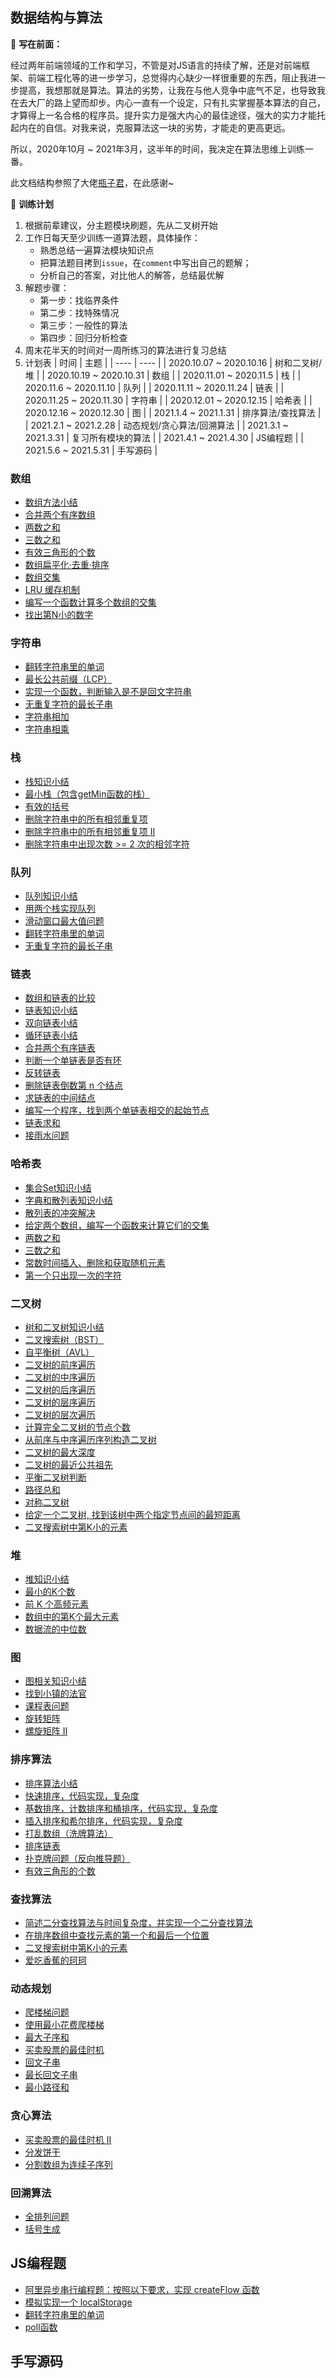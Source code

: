 ## 数据结构与算法

:rainbow: **写在前面：**

经过两年前端领域的工作和学习，不管是对JS语言的持续了解，还是对前端框架、前端工程化等的进一步学习，总觉得内心缺少一样很重要的东西，阻止我进一步提高，我想那就是算法。算法的劣势，让我在与他人竞争中底气不足，也导致我在去大厂的路上望而却步。内心一直有一个设定，只有扎实掌握基本算法的自己，才算得上一名合格的程序员。提升实力是强大内心的最佳途径，强大的实力才能托起内在的自信。对我来说，克服算法这一块的劣势，才能走的更高更远。

所以，2020年10月 ~ 2021年3月，这半年的时间，我决定在算法思维上训练一番。

此文档结构参照了大佬[瓶子君](https://github.com/sisterAn/JavaScript-Algorithms)，在此感谢~

:rainbow: **训练计划**

1. 根据前辈建议，分主题模块刷题，先从二叉树开始
2. 工作日每天至少训练一道算法题，具体操作：
    - 熟悉总结一遍算法模块知识点
    - 把算法题目拷到`issue`，在`comment`中写出自己的题解；
    - 分析自己的答案，对比他人的解答，总结最优解
3. 解题步骤：
    * 第一步：找临界条件
    * 第二步：找特殊情况
    * 第三步：一般性的算法
    * 第四步：回归分析检查
4. 周末花半天的时间对一周所练习的算法进行复习总结
5. 计划表
    |  时间   | 主题  |
    |  ----  | ----  |
    | 2020.10.07 ~ 2020.10.16  | 树和二叉树/堆 |
    | 2020.10.19 ~ 2020.10.31 | 数组 |
    | 2020.11.01 ~ 2020.11.5 | 栈 |
    | 2020.11.6 ~ 2020.11.10 | 队列 |
    | 2020.11.11 ~ 2020.11.24 | 链表 |
    | 2020.11.25 ~ 2020.11.30 | 字符串 | 
    | 2020.12.01 ~ 2020.12.15 | 哈希表 |
    | 2020.12.16 ~ 2020.12.30 | 图 |
    | 2021.1.4 ~ 2021.1.31 | 排序算法/查找算法 |
    | 2021.2.1 ~ 2021.2.28 | 动态规划/贪心算法/回溯算法 |
    | 2021.3.1 ~ 2021.3.31 | 复习所有模块的算法 |
    | 2021.4.1 ~ 2021.4.30 | JS编程题 |
    | 2021.5.6 ~ 2021.5.31 | 手写源码 |

### 数组

- [数组方法小结](https://github.com/xszi/fe-interview/issues/21)
- [合并两个有序数组](https://github.com/xszi/fe-interview/issues/22)
- [两数之和](https://github.com/xszi/fe-interview/issues/23)
- [三数之和](https://github.com/xszi/fe-interview/issues/24)
- [有效三角形的个数](https://github.com/xszi/fe-interview/issues/53)
- [数组扁平化·去重·排序](https://github.com/xszi/fe-interview/issues/25)
- [数组交集](https://github.com/xszi/fe-interview/issues/26)
- [LRU 缓存机制](https://github.com/xszi/fe-interview/issues/27)
- [编写一个函数计算多个数组的交集](https://github.com/xszi/fe-interview/issues/28)
- [找出第N小的数字](https://github.com/xszi/fe-interview/issues/34)

### 字符串

- [翻转字符串里的单词](https://github.com/xszi/fe-interview/issues/56)
- [最长公共前缀（LCP）](https://github.com/xszi/fe-interview/issues/57)
- [实现一个函数，判断输入是不是回文字符串](https://github.com/xszi/fe-interview/issues/59)
- [无重复字符的最长子串](https://github.com/xszi/fe-interview/issues/60)
- [字符串相加](https://github.com/xszi/fe-interview/issues/61)
- [字符串相乘](https://github.com/xszi/fe-interview/issues/62)

### 栈

- [栈知识小结](https://github.com/xszi/fe-interview/issues/29)
- [最小栈（包含getMin函数的栈）](https://github.com/xszi/fe-interview/issues/30)
- [有效的括号](https://github.com/xszi/fe-interview/issues/32)
- [删除字符串中的所有相邻重复项](https://github.com/xszi/fe-interview/issues/36)
- [删除字符串中的所有相邻重复项 II](https://github.com/xszi/fe-interview/issues/37)
- [删除字符串中出现次数 >= 2 次的相邻字符](https://github.com/xszi/fe-interview/issues/38)

### 队列

- [队列知识小结](https://github.com/xszi/fe-interview/issues/31)
- [用两个栈实现队列](https://github.com/xszi/fe-interview/issues/39)
- [滑动窗口最大值问题](https://github.com/xszi/fe-interview/issues/40)
- [翻转字符串里的单词](https://github.com/xszi/fe-interview/issues/41)
- [无重复字符的最长子串](https://github.com/xszi/fe-interview/issues/42)

### 链表

- [数组和链表的比较](https://github.com/xszi/fe-interview/issues/43)
- [链表知识小结](https://github.com/xszi/fe-interview/issues/44)
- [双向链表小结](https://github.com/xszi/fe-interview/issues/46)
- [循环链表小结](https://github.com/xszi/fe-interview/issues/47)
- [合并两个有序链表](https://github.com/xszi/fe-interview/issues/45)
- [判断一个单链表是否有环](https://github.com/xszi/fe-interview/issues/48)
- [反转链表](https://github.com/xszi/fe-interview/issues/49)
- [删除链表倒数第 n 个结点](https://github.com/xszi/fe-interview/issues/50)
- [求链表的中间结点](https://github.com/xszi/fe-interview/issues/51)
- [编写一个程序，找到两个单链表相交的起始节点](https://github.com/xszi/fe-interview/issues/52)
- [链表求和](https://github.com/xszi/fe-interview/issues/54)
- [接雨水问题](https://github.com/xszi/fe-interview/issues/55)

### 哈希表

- [集合Set知识小结](https://github.com/xszi/fe-interview/issues/58)
- [字典和散列表知识小结](https://github.com/xszi/javascript-algorithms/issues/63)
- [散列表的冲突解决](https://github.com/xszi/fe-interview/issues/64)
- [给定两个数组，编写一个函数来计算它们的交集](https://github.com/xszi/fe-interview/issues/65)
- [两数之和](https://github.com/xszi/fe-interview/issues/66)
- [三数之和](https://github.com/xszi/fe-interview/issues/67)
- [常数时间插入、删除和获取随机元素](https://github.com/xszi/fe-interview/issues/68)
- [第一个只出现一次的字符](https://github.com/xszi/fe-interview/issues/69)

### 二叉树

- [树和二叉树知识小结](https://github.com/xszi/fe-interview/issues/7)
- [二叉搜索树（BST）](https://github.com/xszi/fe-interview/issues/9)
- [自平衡树（AVL）](https://github.com/xszi/fe-interview/issues/10)
- [二叉树的前序遍历](https://github.com/xszi/fe-interview/issues/4)
- [二叉树的中序遍历](https://github.com/xszi/fe-interview/issues/5)
- [二叉树的后序遍历](https://github.com/xszi/fe-interview/issues/6)
- [二叉树的层序遍历](https://github.com/xszi/fe-interview/issues/11)
- [二叉树的层次遍历](https://github.com/xszi/fe-interview/issues/12)
- [计算完全二叉树的节点个数](https://github.com/xszi/fe-interview/issues/8)
- [从前序与中序遍历序列构造二叉树](https://github.com/xszi/fe-interview/issues/13)
- [二叉树的最大深度](https://github.com/xszi/fe-interview/issues/14)
- [二叉树的最近公共祖先](https://github.com/xszi/fe-interview/issues/15)
- [平衡二叉树判断](https://github.com/xszi/fe-interview/issues/16)
- [路径总和](https://github.com/xszi/fe-interview/issues/17)
- [对称二叉树](https://github.com/xszi/fe-interview/issues/18)
- [给定一个二叉树, 找到该树中两个指定节点间的最短距离](https://github.com/xszi/fe-interview/issues/19)
- [二叉搜索树中第K小的元素](https://github.com/xszi/fe-interview/issues/20)

### 堆
- [堆知识小结](https://github.com/xszi/javascript-algorithms/issues/75)
- [最小的K个数](https://github.com/xszi/javascript-algorithms/issues/76)
- [前 K 个高频元素](https://github.com/xszi/javascript-algorithms/issues/80)
- [数组中的第K个最大元素](https://github.com/xszi/javascript-algorithms/issues/77)
- [数据流的中位数](https://github.com/xszi/javascript-algorithms/issues/78)

### 图

- [图相关知识小结](https://github.com/xszi/javascript-algorithms/issues/70)
- [找到小镇的法官](https://github.com/xszi/javascript-algorithms/issues/71)
- [课程表问题](https://github.com/xszi/javascript-algorithms/issues/72)
- [旋转矩阵](https://github.com/xszi/javascript-algorithms/issues/73)
- [螺旋矩阵 II](https://github.com/xszi/javascript-algorithms/issues/74)

### 排序算法

- [排序算法小结](https://github.com/xszi/javascript-algorithms/issues/87)
- [快速排序，代码实现，复杂度](https://github.com/xszi/javascript-algorithms/issues/79)
- [基数排序，计数排序和桶排序，代码实现，复杂度](https://github.com/xszi/javascript-algorithms/issues/81)
- [插入排序和希尔排序，代码实现，复杂度](https://github.com/xszi/javascript-algorithms/issues/82)
- [打乱数组（洗牌算法）](https://github.com/xszi/javascript-algorithms/issues/83)
- [排序链表](https://github.com/xszi/javascript-algorithms/issues/84)
- [扑克牌问题（反向推导题）](https://github.com/xszi/javascript-algorithms/issues/85)
- [有效三角形的个数](https://github.com/xszi/javascript-algorithms/issues/86)

### 查找算法

- [简述二分查找算法与时间复杂度，并实现一个二分查找算法](https://github.com/xszi/javascript-algorithms/issues/88)
- [在排序数组中查找元素的第一个和最后一个位置](https://github.com/xszi/javascript-algorithms/issues/89)
- [二叉搜索树中第K小的元素](https://github.com/xszi/javascript-algorithms/issues/90)
- [爱吃香蕉的珂珂](https://github.com/xszi/javascript-algorithms/issues/91)

### 动态规划

- [爬楼梯问题](https://github.com/xszi/javascript-algorithms/issues/92)
- [使用最小花费爬楼梯](https://github.com/xszi/javascript-algorithms/issues/93)
- [最大子序和](https://github.com/xszi/javascript-algorithms/issues/94)
- [买卖股票的最佳时机](https://github.com/xszi/javascript-algorithms/issues/95)
- [回文子串](https://github.com/xszi/javascript-algorithms/issues/96)
- [最长回文子串](https://github.com/xszi/javascript-algorithms/issues/97)
- [最小路径和](https://github.com/xszi/javascript-algorithms/issues/98)

### 贪心算法

- [买卖股票的最佳时机 II](https://github.com/xszi/javascript-algorithms/issues/99)
- [分发饼干](https://github.com/xszi/javascript-algorithms/issues/100)
- [分割数组为连续子序列](https://github.com/xszi/javascript-algorithms/issues/101)

### 回溯算法

- [全排列问题](https://github.com/xszi/javascript-algorithms/issues/102)
- [括号生成](https://github.com/xszi/javascript-algorithms/issues/103)

## JS编程题

- [阿里异步串行编程题：按照以下要求，实现 createFlow 函数](https://github.com/xszi/fe-interview/issues/1)
- [模拟实现一个 localStorage](https://github.com/xszi/fe-interview/issues/2)
- [翻转字符串里的单词](https://github.com/xszi/fe-interview/issues/3)
- [poll函数](https://github.com/xszi/fe-interview/issues/35)

## 手写源码






